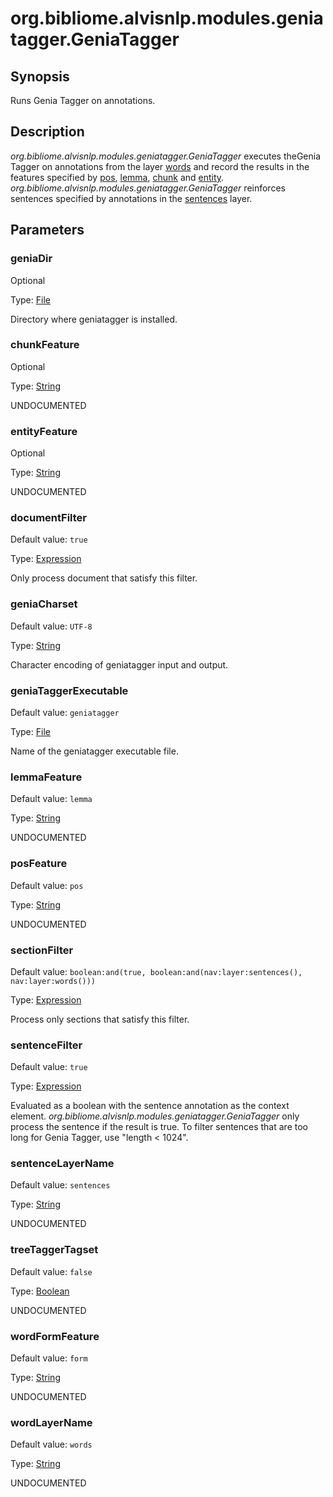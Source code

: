 # org.bibliome.alvisnlp.modules.geniatagger.GeniaTagger

## Synopsis

Runs Genia Tagger on annotations.

## Description

*org.bibliome.alvisnlp.modules.geniatagger.GeniaTagger* executes theGenia Tagger on annotations from the layer [words](#words) and record the results in the features specified by [pos](#pos), [lemma](#lemma), [chunk](#chunk) and [entity](#entity). *org.bibliome.alvisnlp.modules.geniatagger.GeniaTagger* reinforces sentences specified by annotations in the [sentences](#sentences) layer.

## Parameters

<a name="geniaDir">

### geniaDir

Optional

Type: [File](../converter/java.io.File)

Directory where geniatagger is installed.

<a name="chunkFeature">

### chunkFeature

Optional

Type: [String](../converter/java.lang.String)

UNDOCUMENTED

<a name="entityFeature">

### entityFeature

Optional

Type: [String](../converter/java.lang.String)

UNDOCUMENTED

<a name="documentFilter">

### documentFilter

Default value: `true`

Type: [Expression](../converter/alvisnlp.corpus.expressions.Expression)

Only process document that satisfy this filter.

<a name="geniaCharset">

### geniaCharset

Default value: `UTF-8`

Type: [String](../converter/java.lang.String)

Character encoding of geniatagger input and output.

<a name="geniaTaggerExecutable">

### geniaTaggerExecutable

Default value: `geniatagger`

Type: [File](../converter/java.io.File)

Name of the geniatagger executable file.

<a name="lemmaFeature">

### lemmaFeature

Default value: `lemma`

Type: [String](../converter/java.lang.String)

UNDOCUMENTED

<a name="posFeature">

### posFeature

Default value: `pos`

Type: [String](../converter/java.lang.String)

UNDOCUMENTED

<a name="sectionFilter">

### sectionFilter

Default value: `boolean:and(true, boolean:and(nav:layer:sentences(), nav:layer:words()))`

Type: [Expression](../converter/alvisnlp.corpus.expressions.Expression)

Process only sections that satisfy this filter.

<a name="sentenceFilter">

### sentenceFilter

Default value: `true`

Type: [Expression](../converter/alvisnlp.corpus.expressions.Expression)

Evaluated as a boolean with the sentence annotation as the context element. *org.bibliome.alvisnlp.modules.geniatagger.GeniaTagger* only process the sentence if the result is true. To filter sentences that are too long for Genia Tagger, use "length < 1024".

<a name="sentenceLayerName">

### sentenceLayerName

Default value: `sentences`

Type: [String](../converter/java.lang.String)

UNDOCUMENTED

<a name="treeTaggerTagset">

### treeTaggerTagset

Default value: `false`

Type: [Boolean](../converter/java.lang.Boolean)

UNDOCUMENTED

<a name="wordFormFeature">

### wordFormFeature

Default value: `form`

Type: [String](../converter/java.lang.String)

UNDOCUMENTED

<a name="wordLayerName">

### wordLayerName

Default value: `words`

Type: [String](../converter/java.lang.String)

UNDOCUMENTED

